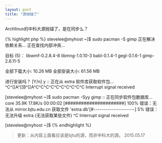 ```yaml
---
layout: post
title: "源抛锚了"
---
```

Archlinux的中科大源抛锚了，是在同步么？

{% highlight php %}
stevelee@myhost ~]$ sudo pacman -S gimp
正在解决依赖关系...
正在查找内部冲突...

目标 (5)： libwmf-0.2.8.4-8  libmng-1.0.10-3  babl-0.1.4-1  gegl-0.1.6-1
gimp-2.6.11-5

全部下载大小:   10.26 MB
全部安装大小:  61.56 MB

进行安装吗？ [Y/n] y
:: 正在从 extra 软件库获取软件包...
^C^[[A^[[B^[[A^C^C^C^C^C^C^C^C^C^C
Interrupt signal received

[stevelee@myhost ~]$ sudo pacman -Syy gimp
:: 正在同步软件包数据库...
core                     35.9K   17.8K/s 00:00:02 [######################] 100%
错误：无法从 mirror.bjtu.edu.cn 获取文件 'extra.db'[#---------------------]   5%
错误：无法升级 extra (无法获取某些文件)
^C
Interrupt signal received

[stevelee@myhost ~]$
{% endhighlight %}

>更新：从内容上面看应该是bjtu的源，而非中科大的源。
>2015.05.17
